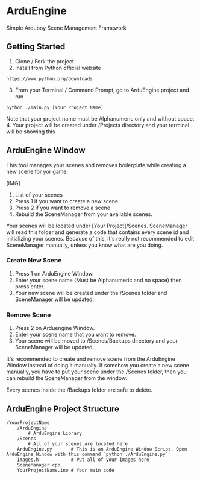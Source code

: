 # ArduEngine
Simple Arduboy Scene Management Framework

## Getting Started
1. Clone / Fork the project
2. Install from Python official website
```
https://www.python.org/downloads
```
3. From your Terminal / Command Prompt, go to ArduEngine project and run
```
python ./main.py [Your Project Name]
```
Note that your project name must be Alphanumeric only and without space.
4. Your project will be created under /Projects directory and your terminal will be showing this

## ArduEngine Window
This tool manages your scenes and removes boilerplate while creating a new scene for yor game.

[IMG]

1. List of your scenes
2. Press 1 if you want to create a new scene
3. Press 2 if you want to remove a scene
4. Rebuild the SceneManager from your available scenes.

Your scenes will be located under [Your Project]/Scenes. SceneManager will read this folder and generate a code that contains every scene id and initializing your scenes.
Because of this, it's really not recommended to edit SceneManager manually, unless you know what are you doing.

### Create New Scene
1. Press 1 on ArduEngine Window.
2. Enter your scene name (Must be Alphanumeric and no space) then press enter.
3. Your new scene will be created under the /Scenes folder and SceneManager will be updated.

### Remove Scene
1. Press 2 on Arduengine Window.
2. Enter your scene name that you want to remove.
3. Your scene will be moved to /Scenes/Backups directory and your SceneManager will be updated.

It's recommended to create and remove scene from the ArduEngine Window instead of doing it manually. If somehow you create a new scene manually, you have to put your scene under the /Scenes folder, then you can rebuild the SceneManager from the window.

Every scenes inside the /Backups folder are safe to delete.

## ArduEngine Project Structure
```
/YourProjectName
    /ArduEngine
        # ArduEngine Library
    /Scenes
        # All of your scenes are located here
    ArduEngine.py       # This is an ArduEngine Window Script. Open ArduEngine Window with this command `python ./ArduEngine.py`
    Images.h            # Put all of your images here
    SceneManager.cpp
    YourProjectName.ino # Your main code
```



